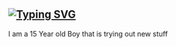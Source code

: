## [![Typing SVG](https://readme-typing-svg.herokuapp.com?font=Fira+Code&weight=40&pause=500&color=F70000&background=FFFFFF00&vCenter=true&width=650&lines=Hi+there%F0%9F%91%8B+My+Name+is+Lukas.+I+love+gaming+and+biking)](https://git.io/typing-svg)

  
  
I am a 15 Year old Boy that is trying out new stuff

